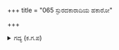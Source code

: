 +++
title = "065 ಸ್ಫುರದಕಾರಾದಿಯ ಹಕಾರೋ"

+++

<details><summary>ಗದ್ಯ (ಕ.ಗ.ಪ) </summary>

65. ಅಕಾರದಿಂದ ಹಕಾರಗಳವರೆಗೆ ಇರುವುದನ್ನ ಮೀರಿದ ಕಾರಗಳ ಶಬ್ದ ಬ್ರಹ್ಮಮಯವಾಗಿರುವಂತಹದನ್ನು ವಿಸ್ತರಿಸುವ,  ಪರಮಪದವನ್ನು ವ್ಯಾಪಿಸಿಕೊಂಡಿರುವ, ಮೂಲ ಪ್ರಕೃತಿಗಳನ್ನು ದಾಟಿ, ದಿವ್ಯವಾದ ತೇಜಸ್ಸಿನಿಂದ ಬೆಳಗುವ ಪರಮಪುರುಷನಲ್ಲಿ ನಾನು ಯುದ್ಧ ಮಾಡಿದೆನಲ್ಲಾ ! ಶಿವಶಿವಾ' ಎಂದನು.
</details>
